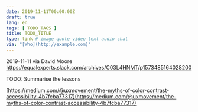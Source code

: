 ```yaml
---
date: 2019-11-11T00:00:00Z
draft: true
lang: en
tags: [ TODO_TAGS ]
title: TODO_TITLE
type: link # image quote video text audio chat
via: "[Who](http://example.com)"
---
```



2019-11-11 via David Moore 
https://equalexperts.slack.com/archives/C03L4HNMT/p1573485164028200

TODO: Summarise the lessons

[https://medium.com/@uxmovement/the-myths-of-color-contrast-accessibility-4b7fcba77317](https://medium.com/@uxmovement/the-myths-of-color-contrast-accessibility-4b7fcba77317)

